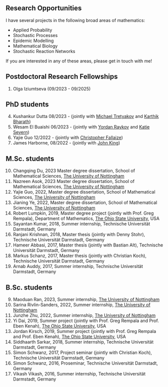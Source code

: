 ## Research Opportunities

I have several projects in the following broad areas of mathematics:

* Applied Probability
* Stochastic Processes
* Epidemic Modelling
* Mathematical Biology
* Stochastic Reaction Networks

If you are interested in any of these areas, please get in touch with me!

## Postdoctoral Research Fellowships

1. Olga Iziumtseva (09/2023 - 09/2025)

## PhD students

4. Kushankur Dutta 08/2023 - (jointly with [Michael Tretyakov](https://www.maths.nottingham.ac.uk/plp/pmzmt/) and [Karthik Bharath](https://karthikbharath.github.io/))
3. Wesam El Buaishi 06/2023 - (jointly with [Yordan Raykov](https://www.yordanraykov.net/) and [Katie Severn](https://www.nottingham.ac.uk/mathematics/people/katie.severn))
2. Yajie Guo 12/2022 - (jointly with [Christopher Fallaize](https://www.nottingham.ac.uk/mathematics/people/chris.fallaize))
1. James Harborne, 08/2022 - (jointly with [John King](https://www.nottingham.ac.uk/mathematics/people/john.king))

## M.Sc. students
10. Changqing Du, 2023 Master degree dissertation, School of Mathematical Sciences, [The University of Nottingham](https://www.nottingham.ac.uk/)
9. Nazreen Asok, 2023 Master degree dissertation, School of Mathematical Sciences, [The University of Nottingham](https://www.nottingham.ac.uk/)
8. Yajie Guo, 2022, Master degree dissertation, School of Mathematical Sciences, [The University of Nottingham](https://www.nottingham.ac.uk/)
7. Jianing Ye, 2022, Master degree dissertation, School of Mathematical Sciences, [The University of Nottingham](https://www.nottingham.ac.uk/)
6. Robert Lumpkin, 2019, Master degree project (jointly with Prof. Greg Rempala), Department of Mathematics, [The Ohio State University](https://www.osu.edu/), USA
5. Sayantan Kumar, 2018, Summer internship, Technische Universität Darmstadt, Germany
4. Ranjani Krishnan, 2018, Master thesis (jointly with Denny Stohr), Technische Universität Darmstadt, Germany
3. Hameer Abbasi, 2017, Master thesis (jointly with Bastian Alt), Technische Universität Darmstadt, Germany
2. Markus Schanz, 2017, Master thesis (jointly with Christian Koch), Technische Universität Darmstadt, Germany
1. Arnab Auddy, 2017, Summer internship, Technische Universität Darmstadt, Germany


## B.Sc. students
9. Maoduan Ran, 2023, Summer internship, [The University of Nottingham](https://www.nottingham.ac.uk/)
8. Sarina Rivlin-Sanders, 2022, Summer internship, [The University of Nottingham](https://www.nottingham.ac.uk/)
7. Junzhe Zhu, 2022, Summer internship, [The University of Nottingham](https://www.nottingham.ac.uk/)
6. Yi Dai, 2019, Summer project (jointly with Prof. Greg Rempala and Prof. Eben Kenah), [The Ohio State University](https://www.osu.edu/), USA
5. Jordan Kirsch, 2019, Summer project (jointly with Prof. Greg Rempala and Prof. Eben Kenah), [The Ohio State University](https://www.osu.edu/), USA
4. Siddhaarth Sarkar, 2018, Summer internship, Technische Universität Darmstadt, Germany
3. Simon Schwanz, 2017, Project seminar (jointly with Christian Koch), Technische Universität Darmstadt, Germany
2. Simon Schwanz, 2016, Proseminar, Technische Universität Darmstadt, Germany
1. Vikash Vikash, 2016, Summer internship, Technische Universität Darmstadt, Germany





